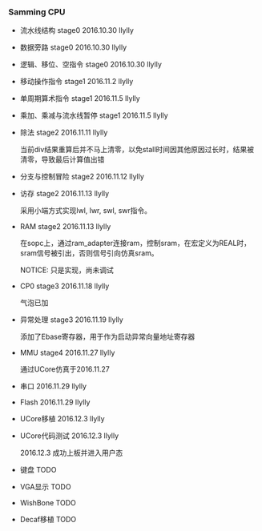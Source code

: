 ### Samming CPU

+ 流水线结构 stage0 2016.10.30 llylly
+ 数据旁路 stage0 2016.10.30 llylly
+ 逻辑、移位、空指令 stage0 2016.10.30 llylly
+ 移动操作指令 stage1 2016.11.2 llylly
+ 单周期算术指令 stage1 2016.11.5 llylly
+ 乘加、乘减与流水线暂停 stage1 2016.11.5 llylly
+ 除法 stage2 2016.11.11 llylly

	当前div结果重算后并不马上清零，以免stall时间因其他原因过长时，结果被清零，导致最后计算值出错

+ 分支与控制冒险 stage2 2016.11.12 llylly
+ 访存 stage2 2016.11.13 llylly

	采用小端方式实现lwl, lwr, swl, swr指令。

+ RAM stage2 2016.11.13 llylly
	
	在sopc上，通过ram_adapter连接ram，控制sram，在宏定义为REAL时，sram信号被引出，否则信号引向仿真sram。

	NOTICE: 只是实现，尚未调试


+ CP0 stage3 2016.11.18 llylly

	气泡已加


+ 异常处理 stage3 2016.11.19 llylly

	添加了Ebase寄存器，用于作为启动异常向量地址寄存器

+ MMU stage4 2016.11.27 llylly

	通过UCore仿真于2016.11.27

+ 串口 2016.11.29 llylly
+ Flash 2016.11.29 llylly
+ UCore移植 2016.12.3 llylly
+ UCore代码测试 2016.12.3 llylly

	2016.12.3 成功上板并进入用户态

+ 键盘 TODO
+ VGA显示 TODO
+ WishBone TODO
+ Decaf移植 TODO